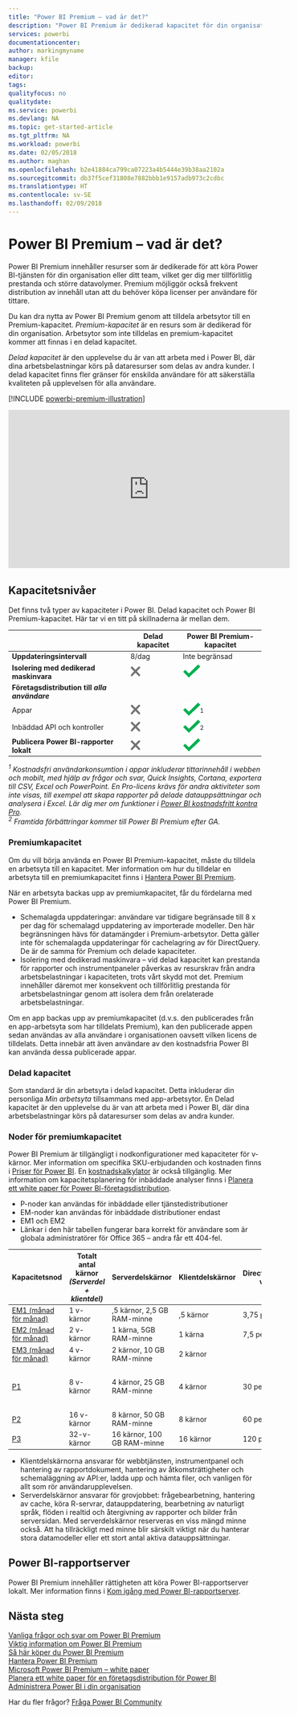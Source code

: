 ```yaml
---
title: "Power BI Premium – vad är det?"
description: "Power BI Premium är dedikerad kapacitet för din organisation eller ditt team som ger mer tillförlitlig prestanda och större datavolymer utan att du behöver köpa licenser per användare."
services: powerbi
documentationcenter: 
author: markingmyname
manager: kfile
backup: 
editor: 
tags: 
qualityfocus: no
qualitydate: 
ms.service: powerbi
ms.devlang: NA
ms.topic: get-started-article
ms.tgt_pltfrm: NA
ms.workload: powerbi
ms.date: 02/05/2018
ms.author: maghan
ms.openlocfilehash: b2e41884ca799ca07223a4b5444e39b38aa2102a
ms.sourcegitcommit: db37f5cef31808e7882bbb1e9157adb973c2cdbc
ms.translationtype: HT
ms.contentlocale: sv-SE
ms.lasthandoff: 02/09/2018
---
```

# <a name="power-bi-premium---what-is-it"></a>Power BI Premium – vad är det?
Power BI Premium innehåller resurser som är dedikerade för att köra Power BI-tjänsten för din organisation eller ditt team, vilket ger dig mer tillförlitlig prestanda och större datavolymer. Premium möjliggör också frekvent distribution av innehåll utan att du behöver köpa licenser per användare för tittare.

Du kan dra nytta av Power BI Premium genom att tilldela arbetsytor till en Premium-kapacitet. *Premium-kapacitet* är en resurs som är dedikerad för din organisation. Arbetsytor som inte tilldelas en premium-kapacitet kommer att finnas i en delad kapacitet.

*Delad kapacitet* är den upplevelse du är van att arbeta med i Power BI, där dina arbetsbelastningar körs på dataresurser som delas av andra kunder. I delad kapacitet finns fler gränser för enskilda användare för att säkerställa kvaliteten på upplevelsen för alla användare.

[!INCLUDE [powerbi-premium-illustration](./includes/powerbi-premium-illustration.md)]

<iframe width="560" height="315" src="https://www.youtube.com/embed/lNQDkN0GXzU?rel=0&amp;showinfo=0" frameborder="0" allowfullscreen></iframe>

## <a name="capacity-tiers"></a>Kapacitetsnivåer
Det finns två typer av kapaciteter i Power BI. Delad kapacitet och Power BI Premium-kapacitet. Här tar vi en titt på skillnaderna är mellan dem.

|  | Delad kapacitet | Power BI Premium-kapacitet |
| --- | --- | --- |
| **Uppdateringsintervall** |8/dag |Inte begränsad |
| **Isolering med dedikerad maskinvara** |![](media/service-premium/not-available.png "Inte tillgänglig") |![](media/service-premium/available.png "Tillgänglig") |
| **Företagsdistribution till** ***alla användare*** | | |
| Appar |![](media/service-premium/not-available.png "Inte tillgänglig") |![](media/service-premium/available.png "Tillgänglig")<sup>1</sup> |
| Inbäddad API och kontroller |![](media/service-premium/not-available.png "Inte tillgänglig") |![](media/service-premium/available.png "Tillgänglig")<sup>2</sup> |
| **Publicera Power BI-rapporter lokalt** |![](media/service-premium/not-available.png "Inte tillgänglig") |![](media/service-premium/available.png "Tillgänglig") |

*<sup>1</sup> Kostnadsfri användarkonsumtion i appar inkluderar tittarinnehåll i webben och mobilt, med hjälp av frågor och svar, Quick Insights, Cortana, exportera till CSV, Excel och PowerPoint. En Pro-licens krävs för andra aktiviteter som inte visas, till exempel att skapa rapporter på delade datauppsättningar och analysera i Excel. Lär dig mer om funktioner i [Power BI kostnadsfritt kontra Pro](service-free-vs-pro.md).*  
*<sup>2</sup> Framtida förbättringar kommer till Power BI Premium efter GA.*

### <a name="premium-capacity"></a>Premiumkapacitet
Om du vill börja använda en Power BI Premium-kapacitet, måste du tilldela en arbetsyta till en kapacitet. Mer information om hur du tilldelar en arbetsyta till en premiumkapacitet finns i [Hantera Power BI Premium](service-admin-premium-manage.md).

När en arbetsyta backas upp av premiumkapacitet, får du fördelarna med Power BI Premium.

* Schemalagda uppdateringar: användare var tidigare begränsade till 8 x per dag för schemalagd uppdatering av importerade modeller. Den här begränsningen hävs för datamängder i Premium-arbetsytor. Detta gäller inte för schemalagda uppdateringar för cachelagring av för DirectQuery. De är de samma för Premium och delade kapaciteter.
* Isolering med dedikerad maskinvara – vid delad kapacitet kan prestanda för rapporter och instrumentpaneler påverkas av resurskrav från andra arbetsbelastningar i kapaciteten, trots vårt skydd mot det. Premium innehåller däremot mer konsekvent och tillförlitlig prestanda för arbetsbelastningar genom att isolera dem från orelaterade arbetsbelastningar.

Om en app backas upp av premiumkapacitet (d.v.s. den publicerades från en app-arbetsyta som har tilldelats Premium), kan den publicerade appen sedan användas av alla användare i organisationen oavsett vilken licens de tilldelats. Detta innebär att även användare av den kostnadsfria Power BI kan använda dessa publicerade appar.

### <a name="shared-capacity"></a>Delad kapacitet
Som standard är din arbetsyta i delad kapacitet. Detta inkluderar din personliga *Min arbetsyta* tillsammans med app-arbetsytor. En Delad kapacitet är den upplevelse du är van att arbeta med i Power BI, där dina arbetsbelastningar körs på dataresurser som delas av andra kunder.

<a name="premiumskus"/>

### <a name="premium-capacity-nodes"></a>Noder för premiumkapacitet
Power BI Premium är tillgängligt i nodkonfigurationer med kapaciteter för v-kärnor. Mer information om specifika SKU-erbjudanden och kostnaden finns i [Priser för Power BI](https://powerbi.microsoft.com/pricing/). En [kostnadskalkylator](https://powerbi.microsoft.com/calculator/) är också tillgänglig. Mer information om kapacitetsplanering för inbäddade analyser finns i [Planera ett white paper för Power BI-företagsdistribution](https://aka.ms/pbienterprisedeploy).

* P-noder kan användas för inbäddade eller tjänstedistributioner
* EM-noder kan användas för inbäddade distributioner endast
* EM1 och EM2 
* Länkar i den här tabellen fungerar bara korrekt för användare som är globala administratörer för Office 365 – andra får ett 404-fel. 

| Kapacitetsnod | Totalt antal kärnor<br/>*(Serverdel + klientdel)* | Serverdelskärnor | Klientdelskärnor | DirectQuery/begränsningar vid liveanslutning | Max sidåtergivningar vid högbelastning | Tillgängligt |
| --- | --- | --- | --- | --- | --- | --- |
| [EM1 (månad för månad)](https://portal.office.com/SubscriptionDetails?OfferId=4004702D-749C-4F74-BF47-3048F1833780&adminportal=1) |1 v-kärnor |,5 kärnor, 2,5 GB RAM-minne |,5 kärnor |3,75 per sekund |150-300 |Tillgänglig |
| [EM2 (månad för månad)](https://portal.office.com/SubscriptionDetails?OfferId=4004702D-749C-4F74-BF47-3048F1833780&adminportal=1) |2 v-kärnor |1 kärna, 5GB RAM-minne |1 kärna |7,5 per sekund |301-600 |Tillgänglig |
| [EM3 (månad för månad)](https://portal.office.com/SubscriptionDetails?OfferId=4004702D-749C-4F74-BF47-3048F1833780&adminportal=1) |4 v-kärnor |2 kärnor, 10 GB RAM-minne |2 kärnor | |601–1 200 |Tillgänglig |
| [P1](https://portal.office.com/SubscriptionDetails?OfferId=b3ec5615-cc11-48de-967d-8d79f7cb0af1&adminportal=1) |8 v-kärnor |4 kärnor, 25 GB RAM-minne |4 kärnor |30 per sekund |1 201–2 400 |Tillgängliga ([månad för månad](https://portal.office.com/SubscriptionDetails?OfferId=E4C8EDD3-74A1-4D42-A738-C647972FBE81&adminportal=1) är också tillgängligt) |
| [P2](https://portal.office.com/SubscriptionDetails?OfferId=062F2AA7-B4BC-4B0E-980F-2072102D8605&adminportal=1) |16 v-kärnor |8 kärnor, 50 GB RAM-minne |8 kärnor |60 per sekund |2 401–4 800 |Tillgänglig |
| [P3](https://portal.office.com/SubscriptionDetails?OfferId=40c7d673-375c-42a1-84ca-f993a524fed0&adminportal=1) |32-v-kärnor |16 kärnor, 100 GB RAM-minne |16 kärnor |120 per sekund |4 801–9 600 |Tillgänglig |

* Klientdelskärnorna ansvarar för webbtjänsten, instrumentpanel och hantering av rapportdokument, hantering av åtkomsträttigheter och schemaläggning av API:er, ladda upp och hämta filer, och vanligen för allt som rör användarupplevelsen.
* Serverdelskärnor ansvarar för grovjobbet: frågebearbetning, hantering av cache, köra R-servrar, datauppdatering, bearbetning av naturligt språk, flöden i realtid och återgivning av rapporter och bilder från serversidan. Med serverdelskärnor reserveras en viss mängd minne också. Att ha tillräckligt med minne blir särskilt viktigt när du hanterar stora datamodeller eller ett stort antal aktiva datauppsättningar.

## <a name="power-bi-report-server"></a>Power BI-rapportserver
Power BI Premium innehåller rättigheten att köra Power BI-rapportserver lokalt. Mer information finns i [Kom igång med Power BI-rapportserver](report-server/get-started.md).

## <a name="next-steps"></a>Nästa steg
[Vanliga frågor och svar om Power BI Premium](service-premium-faq.md)  
[Viktig information om Power BI Premium](service-premium-release-notes.md)  
[Så här köper du Power BI Premium](service-admin-premium-purchase.md)  
[Hantera Power BI Premium](service-admin-premium-manage.md)  
[Microsoft Power BI Premium – white paper](https://aka.ms/pbipremiumwhitepaper)  
[Planera ett white paper för en företagsdistribution för Power BI](https://aka.ms/pbienterprisedeploy)  
[Administrera Power BI i din organisation](service-admin-administering-power-bi-in-your-organization.md)  

Har du fler frågor? [Fråga Power BI Community](https://community.powerbi.com/)

